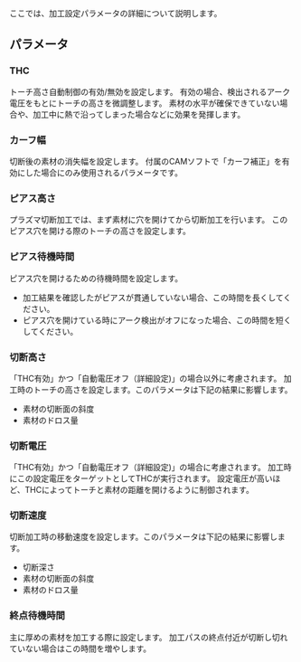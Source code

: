 ここでは、加工設定パラメータの詳細について説明します。

## パラメータ

### THC
トーチ高さ自動制御の有効/無効を設定します。
有効の場合、検出されるアーク電圧をもとにトーチの高さを微調整します。
素材の水平が確保できていない場合や、加工中に熱で沿ってしまった場合などに効果を発揮します。

### カーフ幅
切断後の素材の消失幅を設定します。
付属のCAMソフトで「カーフ補正」を有効にした場合にのみ使用されるパラメータです。

### ピアス高さ
プラズマ切断加工では、まず素材に穴を開けてから切断加工を行います。
このピアス穴を開ける際のトーチの高さを設定します。

### ピアス待機時間
ピアス穴を開けるための待機時間を設定します。
- 加工結果を確認したがピアスが貫通していない場合、この時間を長くしてください。
- ピアス穴を開けている時にアーク検出がオフになった場合、この時間を短くしてください。

### 切断高さ
「THC有効」かつ「自動電圧オフ（詳細設定)」の場合以外に考慮されます。
加工時のトーチの高さを設定します。このパラメータは下記の結果に影響します。
- 素材の切断面の斜度
- 素材のドロス量

### 切断電圧
「THC有効」かつ「自動電圧オフ（詳細設定)」の場合に考慮されます。
加工時にこの設定電圧をターゲットとしてTHCが実行されます。
設定電圧が高いほど、THCによってトーチと素材の距離を開けるように制御されます。

### 切断速度
切断加工時の移動速度を設定します。このパラメータは下記の結果に影響します。
- 切断深さ
- 素材の切断面の斜度
- 素材のドロス量

### 終点待機時間
主に厚めの素材を加工する際に設定します。
加工パスの終点付近が切断し切れていない場合はこの時間を増やします。
